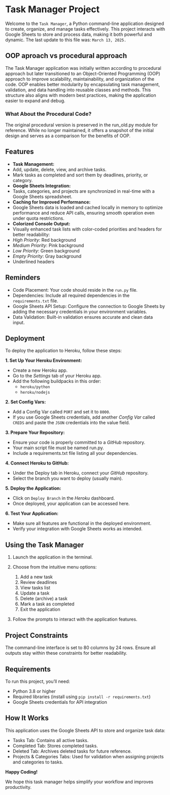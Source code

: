# Task Manager Project

Welcome to the `Task Manager`, a Python command-line application designed to create, organize, and manage tasks effectively. This project interacts with Google Sheets to store and process data, making it both powerful and dynamic. The last update to this file was: `March 13, 2025.`

## OOP aproach vs procedural approach

The Task Manager application was initially written according to procedural approach but later transitioned to an Object-Oriented Programming (OOP) approach to improve scalability, maintainability, and organization of the code. OOP enables better modularity by encapsulating task management, validation, and data handling into reusable classes and methods. This structure also aligns with modern best practices, making the application easier to expand and debug.

### What About the Procedural Code?

The original procedural version is preserved in the run_old.py module for reference. While no longer maintained, it offers a snapshot of the initial design and serves as a comparison for the benefits of OOP.

## Features

* **Task Management:**
 * Add, update, delete, view, and archive tasks.
 * Mark tasks as completed and sort them by deadlines, priority, or category.
* **Google Sheets Integration:**
 * Tasks, categories, and projects are synchronized in real-time with a Google Sheets spreadsheet.
*	**Caching for Improved Performance:**
 * Google Sheets data is loaded and cached locally in memory to optimize performance and reduce API calls, ensuring smooth operation even under quota restrictions.
* **Colorized Console Output:**
 * Visually enhanced task lists with color-coded priorities and headers for better readability:
  * _High Priority_: Red background
  * _Medium Priority_: Pink background
  * _Low Priority_: Green background
  * _Empty Priority_: Gray background
  * Underlined headers

## Reminders

- Code Placement: Your code should reside in the `run.py` file.
- Dependencies: Include all required dependencies in the `requirements.txt` file.
- Google Sheets API Setup: Configure the connection to Google Sheets by adding the necessary credentials in your environment variables.
- Data Validation: Built-in validation ensures accurate and clean data input.

## Deployment

To deploy the application to Heroku, follow these steps:

**1. Set Up Your Heroku Environment:**

- Create a new Heroku app.
- Go to the _Settings_ tab of your Heroku app.
- Add the following buildpacks in this order:
  - `heroku/python`
  - `heroku/nodejs`

**2. Set Config Vars:**

- Add a Config Var called `PORT` and set it to `8000`.
- If you use Google Sheets credentials, add another _Config Var_ called `CREDS` and paste the `JSON` credentials into the value field.

**3. Prepare Your Repository:**

- Ensure your code is properly committed to a _GitHub_ repository.
- Your main script file must be named run.py.
- Include a requirements.txt file listing all your dependencies.

**4. Connect Heroku to GitHub:**

- Under the Deploy tab in Heroku, connect your _GitHub_ repository.
- Select the branch you want to deploy (usually main).

**5. Deploy the Application:**

- Click on `Deploy Branch` in the _Heroku_ dashboard.
- Once deployed, your application can be accessed here.

**6. Test Your Application:**

- Make sure all features are functional in the deployed environment.
- Verify your integration with Google Sheets works as intended.

## Using the Task Manager

1. Launch the application in the terminal.
2. Choose from the intuitive menu options:
    1. Add a new task
    2. Review deadlines
    3. View tasks list
    4. Update a task
    5. Delete (archive) a task
    6. Mark a task as completed
    7. Exit the application

3. Follow the prompts to interact with the application features.

## Project Constraints

The command-line interface is set to 80 columns by 24 rows. Ensure all outputs stay within these constraints for better readability.

## Requirements

To run this project, you’ll need:

- Python 3.8 or higher
- Required libraries (install using `pip install -r requirements.txt`)
- Google Sheets credentials for API integration

## How It Works

This application uses the Google Sheets API to store and organize task data:

- Tasks Tab: Contains all active tasks.
- Completed Tab: Stores completed tasks.
- Deleted Tab: Archives deleted tasks for future reference.
- Projects & Categories Tabs: Used for validation when assigning projects and categories to tasks.

**Happy Coding!**

We hope this task manager helps simplify your workflow and improves productivity.
